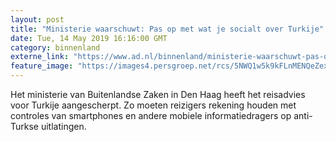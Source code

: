 ```yaml
---
layout: post
title: "Ministerie waarschuwt: Pas op met wat je socialt over Turkije"
date: Tue, 14 May 2019 16:16:00 GMT
category: binnenland
externe_link: "https://www.ad.nl/binnenland/ministerie-waarschuwt-pas-op-met-wat-je-socialt-over-turkije~ab9d0fc0/"
feature_image: "https://images4.persgroep.net/rcs/5NWQ1w5k9kFLnMENQeZexenx1EI/diocontent/148282424/_fitwidth/400/?appId=21791a8992982cd8da851550a453bd7f&quality=0.7"
---
```


Het ministerie van Buitenlandse Zaken in Den Haag heeft het reisadvies voor Turkije aangescherpt. Zo moeten reizigers rekening houden met controles van smartphones en andere mobiele informatiedragers op anti-Turkse uitlatingen.
